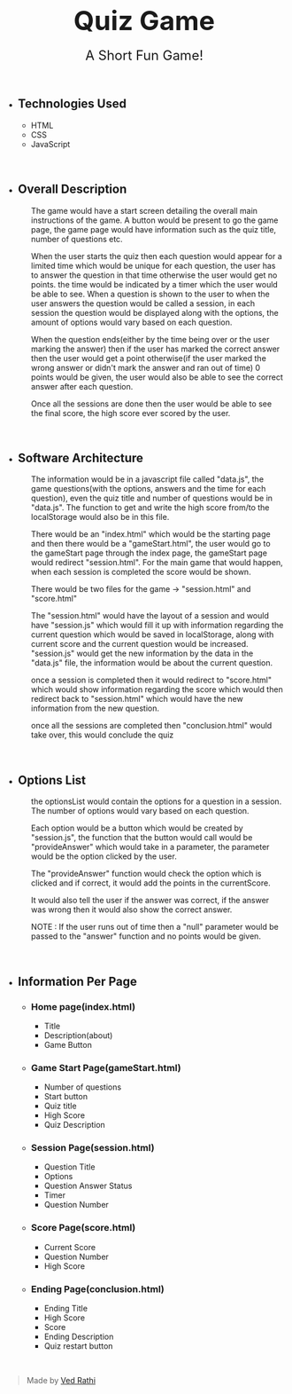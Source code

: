 <!-- markdownlint-disable-file -->

<center>

# <font size = "7"> Quiz Game </font>

<font size = "5">A Short Fun Game!</font>

<br>

</center>

* ## Technologies Used
    - HTML
    - CSS
    - JavaScript

<br>

* ## Overall Description

    <ul>

    The game would have a start screen detailing the overall main instructions of the game. A button would be present to go the game page, the game page would have information such as the quiz title, number of questions etc. 
    
    When the user starts the quiz then each question would appear for a limited time which would be unique for each question, the user has to answer the question in that time otherwise the user would get no points. the time would be indicated by a timer which the user would be able to see. When a question is shown to the user to when the user answers the question would be called a session, in each session the question would be displayed along with the options, the amount of options would vary based on each question. 
    
    When the question ends(either by the time being over or the user marking the answer) then if the user has marked the correct answer then the user would get a point otherwise(if the user marked the wrong answer or didn't mark the answer and ran out of time) 0 points would be given, the user would also be able to see the correct answer after each question. 
    
    Once all the sessions are done then the user would be able to see the final score, the high score ever scored by the user.
    
    </ul>

<br>

* ## Software Architecture
    <ul>

    The information would be in a javascript file called "data.js", the game questions(with the options, answers and the time for each question), even the quiz title and number of questions would be in "data.js". The function to get and write the high score from/to the localStorage would also be in this file.
 
    There would be an "index.html" which would be the starting page and then there would be a "gameStart.html", the user would go to the gameStart page through the index page, the gameStart page would redirect "session.html". For the main game that would happen, when each session is completed the score would be shown.

    There would be two files for the game -> "session.html" and "score.html"
    
    The "session.html" would have the layout of a session and would have "session.js" which would fill it up with information regarding the current question which would be saved in localStorage, along with current score and the current question would be increased. "session.js" would get the new information by the data in the "data.js" file, the information would be about the current question. 

    once a session is completed then it would redirect to "score.html" which would show information regarding the score which would then redirect back to "session.html" which would have the new information from the new question.

    once all the sessions are completed then "conclusion.html" would take over, this would conclude the quiz

    </ul>

<br>

* ## Options List

    <ul>

    the optionsList would contain the options for a question in a session. The number of options would vary based on each question.

    Each option would be a button which would be created by "session.js", the function that the button would call would be "provideAnswer" which would take in a parameter, the parameter would be the option clicked by the user. 

    The "provideAnswer" function would check the option which is clicked and if correct, it would add the points in the currentScore.

    It would also tell the user if the answer was correct, if the answer was wrong then it would also show the correct answer.

    NOTE : If the user runs out of time then a "null" parameter would be passed to the "answer" function and no points would be given.

    </ul>

<br>

* ## Information Per Page
    * ### Home page(index.html)
        - Title 
        - Description(about)
        - Game Button
    
    * ### Game Start Page(gameStart.html)
        - Number of questions
        - Start button
        - Quiz title
        - High Score
        - Quiz Description

    * ### Session Page(session.html)
        - Question Title
        - Options
        - Question Answer Status
        - Timer
        - Question Number
    
    * ### Score Page(score.html)
        - Current Score
        - Question Number
        - High Score
    
    * ### Ending Page(conclusion.html)
        - Ending Title
        - High Score
        - Score
        - Ending Description
        - Quiz restart button

<br>

> Made by [Ved Rathi](https://ved-programmer.github.io/)

